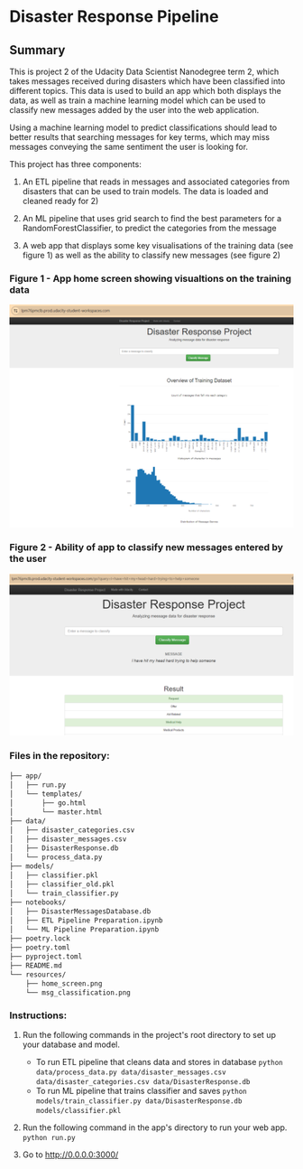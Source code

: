 # Disaster Response Pipeline

## Summary

This is project 2 of the Udacity Data Scientist Nanodegree term 2, which takes messages received during disasters which have been classified into different topics. This data is used to build an app which both displays the data, as well as train a machine learning model which can be used to classify new messages added by the user into the web application.

Using a machine learning model to predict classifications should lead to better results that searching messages for key terms, which may miss messages conveying the same sentiment the user is looking for.

This project has three components:

 1) An ETL pipeline that reads in messages and associated categories from disasters that can be used to train models.
    The data is loaded and cleaned ready for 2)

2) An ML pipeline that uses grid search to find the best parameters for a RandomForestClassifier, to predict
    the categories from the message

3) A web app that displays some key visualisations of the training data (see figure 1)
    as well as the ability to classify new messages (see figure 2)

### Figure 1 - App home screen showing visualtions on the training data
![](resources/home_screen.png)

### Figure 2 - Ability of app to classify new messages entered by the user
![](resources/msg_classification.png)

### Files in the repository:
```
├── app/
│   ├── run.py
│   └── templates/
│       ├── go.html
│       └── master.html
├── data/
│   ├── disaster_categories.csv
│   ├── disaster_messages.csv
│   ├── DisasterResponse.db
│   └── process_data.py
├── models/
│   ├── classifier.pkl
│   ├── classifier_old.pkl
│   └── train_classifier.py
├── notebooks/
│   ├── DisasterMessagesDatabase.db
│   ├── ETL Pipeline Preparation.ipynb
│   └── ML Pipeline Preparation.ipynb
├── poetry.lock
├── poetry.toml
├── pyproject.toml
├── README.md
└── resources/
    ├── home_screen.png
    └── msg_classification.png
```

### Instructions:
1. Run the following commands in the project's root directory to set up your database and model.

    - To run ETL pipeline that cleans data and stores in database
        `python data/process_data.py data/disaster_messages.csv data/disaster_categories.csv data/DisasterResponse.db`
    - To run ML pipeline that trains classifier and saves
        `python models/train_classifier.py data/DisasterResponse.db models/classifier.pkl`

2. Run the following command in the app's directory to run your web app.
    `python run.py`

3. Go to http://0.0.0.0:3000/
